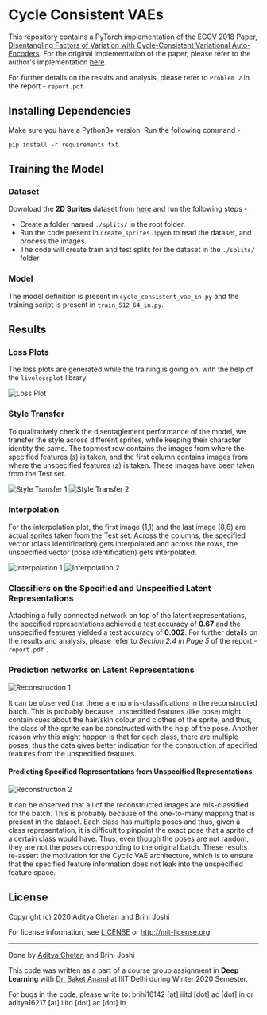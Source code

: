 # Cycle Consistent VAEs

This repository contains a PyTorch implementation of the ECCV 2018 Paper, [Disentangling Factors of Variation with Cycle-Consistent Variational Auto-Encoders](https://arxiv.org/abs/1804.10469). For the original implementation of the paper, please refer to the author's implementation [here](https://github.com/ananyahjha93/cycle-consistent-vae).

For further details on the results and analysis, please refer to ```Problem 2``` in the report - ```report.pdf``` 


## Installing Dependencies

Make sure you have a Python3+ version. Run the following command - 

```
pip install -r requirements.txt
```

## Training the Model

### Dataset

Download the __2D Sprites__ dataset from [here](http://www-personal.umich.edu/~reedscot/files/nips2015-analogy-data.tar.gz) and run the following steps - 
- Create a folder named ```./splits/``` in the root folder. 
- Run the code present in ```create_sprites.ipynb``` to read the dataset, and process the images. 
- The code will create train and test splits for the dataset in the ```./splits/```  folder

### Model

The model definition is present in ```cycle_consistent_vae_in.py``` and the training script is present in ```train_512_64_in.py```. 

## Results

### Loss Plots

The loss plots are generated while the training is going on, with the help of the ```livelossplot``` library. 

![Loss Plot](./figures/cycle_vae_512_64_in.png)

### Style Transfer

To qualitatively check the disentaglement performance of the model, we transfer the style across different sprites, while keeping their character identity the same. The topmost row contains the images from where the specified features (_s_) is taken, and the first column contains images from where the unspecified features (_z_) is taken. These images have been taken from the Test set.

![Style Transfer 1](./figures/style_transfer.png)
![Style Transfer 2](./figures/style_transfer_variety.png)

### Interpolation

For the interpolation plot, the first image (1,1) and the last image (8,8) are actual sprites taken from the Test set. Across the columns, the specified vector (class identification) gets interpolated and across the rows, the unspecified vector (pose identification) gets interpolated.

![Interpolation 1](./figures/interpolation1.png)
![Interpolation 2](./figures/interpolation2.png)

### Classifiers on the Specified and Unspecified Latent Representations

Attaching a fully connected network on top of the latent representations, the specified representations achieved a test accuracy of __0.67__ and the unspecified features yielded a test accuracy of __0.002__. For further details on the results and analysis, please refer to _Section 2.4 in Page 5_ of the report - ```report.pdf``` .

### Prediction networks on Latent Representations

![Reconstruction 1](./figures/recons1.png)

It can be observed that there are no mis-classifications in the reconstructed batch. This is probably because, unspecified features (like pose) might contain cues about the hair/skin colour and clothes of the sprite, and thus, the class of the sprite can be constructed with the help of the pose. Another reason why this might happen is that for each class, there are multiple poses, thus the data gives better indication for the construction of specified features from the unspecified features.

#### Predicting Specified Representations from Unspecified Representations

![Reconstruction 2](./figures/recons2.png)

It can be observed that all of the reconstructed images are mis-classified for the batch. This is probably because of the one-to-many mapping that is present in the dataset. Each class has multiple poses and thus, given a class representation, it is difficult to pinpoint the exact pose that a sprite of a certain class would have. Thus, even though the poses are not random, they are not the poses corresponding to the original batch. These results re-assert the motivation for the Cyclic VAE architecture, which is to ensure that the specified feature information does not leak into the unspecified feature space.


## License 

Copyright (c) 2020 Aditya Chetan and Brihi Joshi

For license information, see [LICENSE](LICENSE) or http://mit-license.org


- - -

Done by [Aditya Chetan](https://github.com/justachetan) and Brihi Joshi


This code was written as a part of a course group assignment in **Deep Learning** with [Dr. Saket Anand](https://www.iiitd.ac.in/anands) at IIIT Delhi during Winter 2020 Semester.

For bugs in the code, please write to: brihi16142 [at] iiitd [dot] ac [dot] in or aditya16217 [at] iiitd [dot] ac [dot] in
